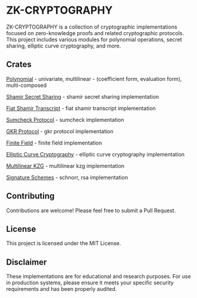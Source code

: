 # ZK-CRYPTOGRAPHY
ZK-CRYPTOGRAPHY is a collection of cryptographic implementations focused on zero-knowledge proofs and related cryptographic protocols. This project includes various modules for polynomial operations, secret sharing, elliptic curve cryptography, and more.

## Crates
[Polynomial](/polynomial) - univariate, multilinear - (coefficient form, evaluation form), multi-composed

[Shamir Secret Sharing](/shamir-secret-sharing) - shamir secret sharing implementation

[Fiat Shamir Transcript](/fiat-shamir-transcript) - fiat shamir transcript implementation

[Sumcheck Protocol](/sumcheck) - sumcheck implementation

[GKR Protocol](/gkr) - gkr protocol implementation

[Finite Field](/finite-field) - finite field implementation

[Elliptic Curve Cryptography](/elliptic-curve) - elliptic curve cryptography implementation

[Multilinear KZG](/multilinear-kzg) - multilinear kzg implementation

[Signature Schemes](/signature-schemes) - schnorr, rsa implementation


## Contributing
Contributions are welcome! Please feel free to submit a Pull Request.

## License
This project is licensed under the MIT License.

## Disclaimer
These implementations are for educational and research purposes. For use in production systems, please ensure it meets your specific security requirements and has been properly audited.
